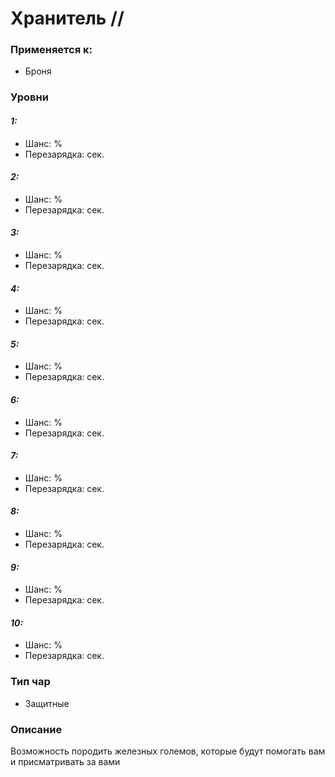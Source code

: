 # Хранитель //

### Применяется к:

* Броня

### Уровни

#### _1:_&#x20;

* Шанс: %
* Перезарядка:  сек.

#### _2:_

* Шанс: %
* Перезарядка:  сек.&#x20;

#### _3:_&#x20;

* Шанс: %
* Перезарядка:  сек.

#### _4:_

* Шанс: %
* Перезарядка:  сек.

#### _5:_

* Шанс: %
* Перезарядка:  сек.

#### _6:_&#x20;

* Шанс: %
* Перезарядка:  сек.&#x20;

#### _7:_

* Шанс: %
* Перезарядка:  сек.

#### _8:_&#x20;

* Шанс: %
* Перезарядка:  сек.&#x20;

#### _9:_

* Шанс: %
* Перезарядка:  сек.

#### _10:_&#x20;

* Шанс: %
* Перезарядка:  сек.&#x20;



&#x20;

### Тип чар

* Защитные

### Описание

Возможность породить железных големов, которые будут помогать вам и присматривать за вами&#x20;
